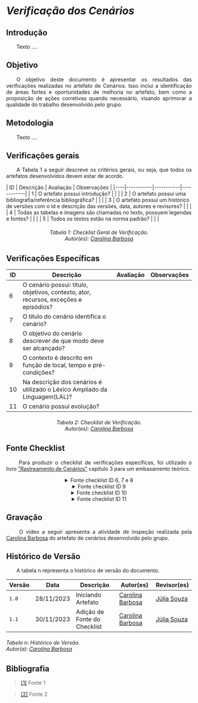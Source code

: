 # ***Verificação dos Cenários***

## **Introdução**
<p align="justify">
&emsp;&emsp;Texto ....
</p>

## **Objetivo**
<p align="justify">
&emsp;&emsp;O objetivo deste documento é apresentar os resultados das verificações realizadas no artefato de Cenários. Isso inclui a identificação de áreas fortes e oportunidades de melhoria no artefato, bem como a proposição de ações corretivas quando necessário, visando aprimorar a qualidade do trabalho desenvolvido pelo grupo.
</p>

## **Metodologia**
<p align="justify">
&emsp;&emsp;Texto ....
</p>

## **Verificações gerais**
<p align="justify"> 
&emsp;&emsp;A Tabela 1 a seguir descreve os critérios gerais, ou seja, que todos os artefatos desenvolvidos devem estar de acordo.
</p>
| ID | Descrição | Avaliação | Observações |
|----|-----------|-----------|------------|
| 1  | O artefato possui introdução? |  |  |
| 2  | O artefato possui uma bibliografia/referência bibliográfica? | | |
| 3  | O artefato possui um histórico de versões com o id e descrição das versões, data, autores e revisores? |  |  |
| 4  | Todas as tabelas e imagens são chamadas no texto, possuem legendas e fontes? |  |  |
| 5  | Todos os textos estão na norma padrão? |  |  |

<center>
<h6> Tabela 1: Checklist Geral de Verificação.
<br/> Autor(es): <a href="https://github.com/CarolinaBarb">Carolina Barbosa</a></h6>
</center>

## **Verificações Específicas**
| ID | Descrição | Avaliação | Observações |
|----|-----------|-----------|------------|
| 6  | O cenário possui: título, objetivos, contexto, ator, recursos, exceções e episódios? |  |  |
| 7  | O título do cenário identifica o cenário? |  |  |
| 8  | O objetivo do cenário descrever de que modo deve ser alcançado? |  |  |
| 9  | O contexto é descrito em função de local, tempo e pré-condições? |  |  |
| 10 | Na descrição dos cenários é utilizado o Léxico Ampliado da Linguagem(LAL)? |  |  |
| 11 | O cenário possui evolução? |  |  |


<center>
<h6> Tabela 2: Checklist de Verificação.
<br/> Autor(es): <a href="https://github.com/CarolinaBarb">Carolina Barbosa</a></h6>
</center>

## **Fonte Checklist**
<p align="justify">
&emsp;&emsp; Para produzir o checklist de verificações específicas, foi utilizado o livro <a href="https://www-di.inf.puc-rio.br/~julio/bnncap3.pdf">"Rastreamento de Cenários"</a> capítulo 3 para um embasamento teórico.
</p>

<center>
<details>
   <summary>Fonte checklist ID 6, 7 e 8</summary>
      <img src="" alt="checklist" width=500px>
      <img src="" alt="checklist" width=500px>
      <img src="" alt="checklist" width=500px>
</details>
</center>

<center>
<details>
   <summary>Fonte checklist ID 9</summary>
      <img src="" alt="checklist" width=500px>
</details>
</center>


<center>
<details>
   <summary>Fonte checklist ID 10</summary>
      <img src="" alt="checklist" width=500px>
</details>
</center>

<center>
<details>
   <summary>Fonte checklist ID 11</summary>
      <img src="" alt="checklist" width=500px>
</details>
</center>

## **Gravação**
<p align="justify">
&emsp;&emsp; O vídeo a seguir apresenta a atividade de inspeção realizada pela <a href="https://github.com/CarolinaBarb">Carolina Barbosa</a> do artefato de cenários desenvolvido pelo grupo.
</p>

## **Histórico de Versão**
<p align="justify">
&emsp;&emsp;A tabela n representa o histórico de versão do documento.
</p>

| Versão | Data | Descrição | Autor(es) | Revisor(es) |
| ------ | ---- | --------- | --------- | ---------- |
| `1.0`  | 28/11/2023 | Iniciando Artefato |[Carolina Barbosa](https://github.com/CarolinaBarb) | [Júlia Souza](https://github.com/JuliaSSouza)|
| `1.1`  | 30/11/2023 | Adição de Fonte do Checklist |[Carolina Barbosa](https://github.com/CarolinaBarb) | [Júlia Souza](https://github.com/JuliaSSouza)|
<h6> Tabela n: Histórico de Versão.
<br> Autor(a): <a href="https://github.com/CarolinaBarb">Carolina Barbosa</a></h6>

## **Bibliografia**
> <a href="https://Link_da_fonte">[1]</a> Fonte 1

> <a href="https://Link_da_fonte">[2]</a> Fonte 2